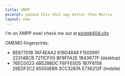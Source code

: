```yaml
---
title: XMPP
excerpt: yooooo this shit way better than Matrix
layout: new
---
```


i'm on XMPP now! check me out at [ezist@404.city](xmpp:ezist@404.city)

OMEMO fingerprints:
* BE87701B 7AF4EAA2 619D4848 F1505991  
  22314BCB 7211CF00 BF8FFA2E 1B43677F (desktop)
* 76EC0023 4B528BDC F6FFE0D5 1B7F6158  
  26EDF2C2 85550EB9 3CC3287A E736212F (mobile)
